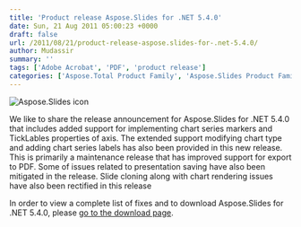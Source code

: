 ```yaml
---
title: 'Product release Aspose.Slides for .NET 5.4.0'
date: Sun, 21 Aug 2011 05:00:23 +0000
draft: false
url: /2011/08/21/product-release-aspose.slides-for-.net-5.4.0/
author: Mudassir
summary: ''
tags: ['Adobe Acrobat', 'PDF', 'product release']
categories: ['Aspose.Total Product Family', 'Aspose.Slides Product Family']
---
```


![Aspose.Slides icon][1]

We like to share the release announcement for Aspose.Slides for .NET 5.4.0 that includes added support for implementing chart series markers and TickLables properties of axis. The extended support modifying chart type and adding chart series labels has also been provided in this new release. This is primarily a maintenance release that has improved support for export to PDF. Some of issues related to presentation saving have also been mitigated in the release. Slide cloning along with chart rendering issues have also been rectified in this release

In order to view a complete list of fixes and to download Aspose.Slides for .NET 5.4.0, please [go to the download page][2].




[1]: http://www.aspose.com/Images/aspose.slides-logo2.jpg
[2]: http://www.aspose.com/community/files/51/.net-components/aspose.slides-for-.net/entry320988.aspx





